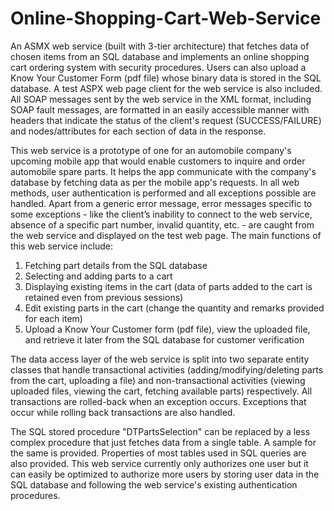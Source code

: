 # Online-Shopping-Cart-Web-Service

An ASMX web service (built with 3-tier architecture) that fetches data of chosen items from an SQL database and implements an 
online shopping cart ordering system with security procedures. Users can also upload a Know Your Customer Form (pdf file) whose 
binary data is stored in the SQL database. A test ASPX web page client for the web service is also included. All SOAP messages 
sent by the web service in the XML format, including SOAP fault messages, are formatted in an easily accessible manner with
headers that indicate the status of the client's request (SUCCESS/FAILURE) and nodes/attributes for each section of data in the
response.

This web service is a prototype of one for an automobile company's upcoming mobile app that would enable customers to inquire and
order automobile spare parts. It helps the app communicate with the company's database by fetching data as per the mobile app's 
requests. In all web methods, user authentication is performed and all exceptions possible are handled. Apart from a generic error
message, error messages specific to some exceptions - like the client’s inability to connect to the web service, absence of a 
specific part number, invalid quantity, etc. - are caught from the web service and displayed on the test web page. The main 
functions of this web service include:

1. Fetching part details from the SQL database
2. Selecting and adding parts to a cart
3. Displaying existing items in the cart (data of parts added to the cart is retained even from previous sessions)
4. Edit existing parts in the cart (change the quantity and remarks provided for each item)
5. Upload a Know Your Customer form (pdf file), view the uploaded file, and retrieve it later from the SQL database
   for customer verification
   
The data access layer of the web service is split into two separate entity classes that handle transactional activities
(adding/modifying/deleting parts from the cart, uploading a file) and non-transactional activities (viewing uploaded files,
viewing the cart, fetching available parts) respectively. All transactions are rolled-back when an exception occurs. 
Exceptions that occur while rolling back transactions are also handled.

The SQL stored procedure "DTPartsSelection" can be replaced by a less complex procedure that just fetches data from a single table. 
A sample for the same is provided. Properties of most tables used in SQL queries are also provided. This web service currently
only authorizes one user but it can easily be optimized to authorize more users by storing user data in the SQL database and 
following the web service's existing authentication procedures.



